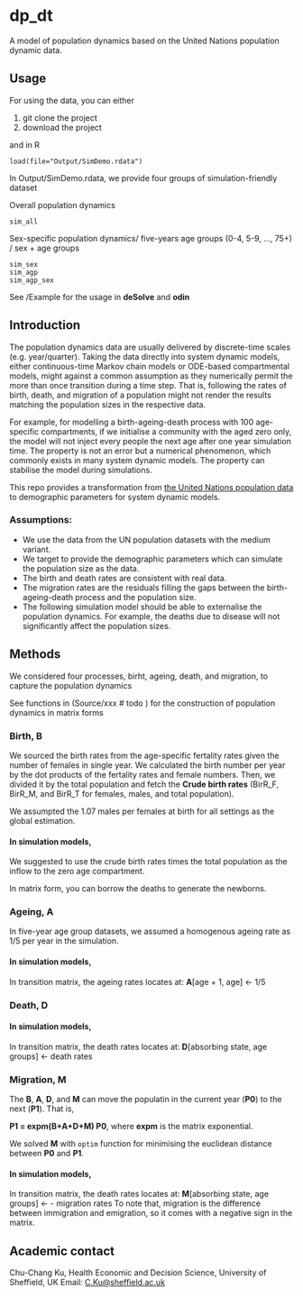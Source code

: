 # dp_dt
A model of population dynamics based on the United Nations population dynamic data.

## Usage

For using the data, you can either

1. git clone the project 
2. download the project

and in R
```
load(file="Output/SimDemo.rdata")
```


In Output/SimDemo.rdata, we provide four groups of simulation-friendly dataset

Overall population dynamics
```
sim_all
```

Sex-specific population dynamics/ five-years age groups (0-4, 5-9, ..., 75+) / sex + age groups
```
sim_sex
sim_agp
sim_agp_sex
```



See /Example for the usage in **deSolve** and **odin**


## Introduction
The population dynamics data are usually delivered by discrete-time scales (e.g. year/quarter). Taking the data directly into system dynamic models, either continuous-time Markov chain models or ODE-based compartmental models, might against a common assumption as they numerically permit the more than once transition during a time step. That is, following the rates of birth, death, and migration of a population might not render the results matching the population sizes in the respective data. 

For example, for modelling a birth-ageing-death process with 100 age-specific compartments, if we initialise a community with the aged zero only, the model will not inject every people the next age after one year simulation time. The property is not an error but a numerical phenomenon, which commonly exists in many system dynamic models. The property can stabilise the model during simulations. 

This repo provides a transformation from [the United Nations population data](https://www.un.org/en/development/desa/population/publications/database/index.asp) to demographic parameters for system dynamic models. 


### Assumptions: 

- We use the data from the UN population datasets with the medium variant. 
- We target to provide the demographic parameters which can simulate the population size as the data. 
- The birth and death rates are consistent with real data.
- The migration rates are the residuals filling the gaps between the birth-ageing-death process and the population size. 
- The following simulation model should be able to externalise the population dynamics. For example, the deaths due to disease will not significantly affect the population sizes. 



## Methods
We considered four processes, birht, ageing, death, and migration, to capture the population dynamics

See functions in (Source/xxx # todo ) for the construction of  population dynamics in matrix forms


### Birth, **B**
We sourced the birth rates from the age-specific fertality rates given the number of females in single year. We calculated the birth number per year by the dot products of the fertality rates and female numbers. Then, we divided it by the total population and fetch the **Crude birth rates** (BirR_F, BirR_M, and BirR_T for females, males, and total population). 

We assumpted the 1.07 males per females at birth for all settings as the global estimation. 

#### In simulation models, 
We suggested to use the crude birth rates times the total population as the inflow to the zero age compartment.

In matrix form, you can borrow the deaths to generate the newborns. 


### Ageing, **A**
In five-year age group datasets, we assumed a homogenous ageing rate as 1/5 per year in the simulation. 

#### In simulation models,
In transition matrix, the ageing rates locates at: **A**[age + 1, age] <- 1/5 

### Death, **D**


#### In simulation models,
In transition matrix, the death rates locates at: **D**[absorbing state, age groups] <- death rates 


### Migration, **M**

The **B**, **A**, **D**, and **M** can move the populatin in the current year (**P0**) to the next (**P1**). That is, 

**P1 = expm(B+A+D+M) P0**, where **expm** is the matrix exponential. 

We solved **M** with `optim` function for minimising the euclidean distance between **P0** and **P1**.

#### In simulation models,
In transition matrix, the death rates locates at: **M**[absorbing state, age groups] <- - migration rates 
To note that, migration is the difference between immigration and emigration, so it comes with a negative sign in the matrix.

## Academic contact

Chu-Chang Ku,
Health Economic and Decision Science, University of Sheffield, UK
Email: C.Ku@sheffield.ac.uk

